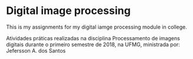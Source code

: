 # Digital image processing  
This is my assignments for my digital iamge processing module in college.

Atividades práticas realizadas na disciplina Processamento de imagens digitais durante o primeiro semestre de 2018, na UFMG, ministrada por: Jefersson A. dos Santos
